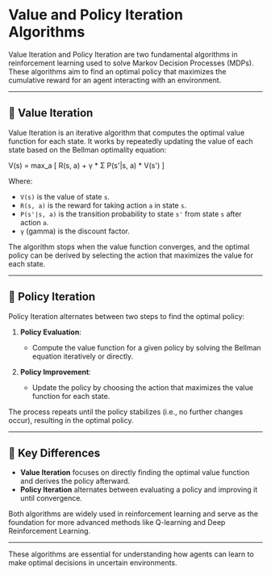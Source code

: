 # Value and Policy Iteration Algorithms

Value Iteration and Policy Iteration are two fundamental algorithms in reinforcement learning used to solve Markov Decision Processes (MDPs). These algorithms aim to find an optimal policy that maximizes the cumulative reward for an agent interacting with an environment.

---

## 📘 Value Iteration

Value Iteration is an iterative algorithm that computes the optimal value function for each state. It works by repeatedly updating the value of each state based on the Bellman optimality equation:

V(s) = max_a [ R(s, a) + γ * Σ P(s'|s, a) * V(s') ]

Where:
- `V(s)` is the value of state `s`.
- `R(s, a)` is the reward for taking action `a` in state `s`.
- `P(s'|s, a)` is the transition probability to state `s'` from state `s` after action `a`.
- `γ` (gamma) is the discount factor.

The algorithm stops when the value function converges, and the optimal policy can be derived by selecting the action that maximizes the value for each state.

---

## 📘 Policy Iteration

Policy Iteration alternates between two steps to find the optimal policy:

1. **Policy Evaluation**:
   - Compute the value function for a given policy by solving the Bellman equation iteratively or directly.

2. **Policy Improvement**:
   - Update the policy by choosing the action that maximizes the value function for each state.

The process repeats until the policy stabilizes (i.e., no further changes occur), resulting in the optimal policy.

---

## 🔑 Key Differences

- **Value Iteration** focuses on directly finding the optimal value function and derives the policy afterward.
- **Policy Iteration** alternates between evaluating a policy and improving it until convergence.

Both algorithms are widely used in reinforcement learning and serve as the foundation for more advanced methods like Q-learning and Deep Reinforcement Learning.

--- 

These algorithms are essential for understanding how agents can learn to make optimal decisions in uncertain environments.